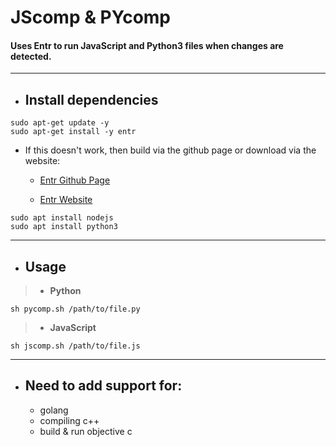  # JScomp & PYcomp
#### Uses Entr to run JavaScript and Python3 files when changes are detected.

---
- ## Install dependencies

```console
sudo apt-get update -y
sudo apt-get install -y entr
```
  - If this doesn't work, then build via the github page or download via the website:
    - [Entr Github Page](https://github.com/eradman/entr#readme)

    - [Entr Website](https://eradman.com/entrproject/)
```console
sudo apt install nodejs
sudo apt install python3
```
---
 - ## Usage

>  - **Python**

```
sh pycomp.sh /path/to/file.py
```

> - **JavaScript**

```
sh jscomp.sh /path/to/file.js
```
---
- ## Need to add support for:
   - golang
   - compiling c++
   - build & run objective c
